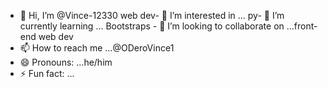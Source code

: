- 👋 Hi, I’m @Vince-12330
web dev- 👀 I’m interested in ...
py- 🌱 I’m currently learning ...
Bootstraps - 💞️ I’m looking to collaborate on ...front-end web dev
- 📫 How to reach me ...@ODeroVince1
- 😄 Pronouns: ...he/him
- ⚡ Fun fact: ...

<!---
Vince-12330/Vince-12330 is a ✨ special ✨ repository because its `README.md` (this file) appears on your GitHub profile.
You can click the Preview link to take a look at your changes.
--->
